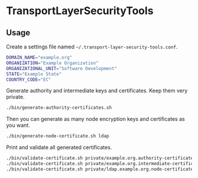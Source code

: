 # TransportLayerSecurityTools

## Usage

Create a settings file named `~/.transport-layer-security-tools.conf`.

```sh
DOMAIN_NAME="example.org"
ORGANIZATION="Example Organization"
ORGANIZATIONAL_UNIT="Software Development"
STATE="Example State"
COUNTRY_CODE="EC"
```

Generate authority and intermediate keys and certificates. Keep them very private.

```sh
./bin/generate-authority-certificates.sh
```

Then you can generate as many node encryption keys and certificates as you want.

```sh
./bin/generate-node-certificate.sh ldap
```

Print and validate all generated certificates.

```sh
./bin/validate-certificate.sh private/example.org.authority-certificate.crt
./bin/validate-certificate.sh private/example.org.intermediate-certificate.crt
./bin/validate-certificate.sh private/ldap.example.org.node-certificate.crt
```

